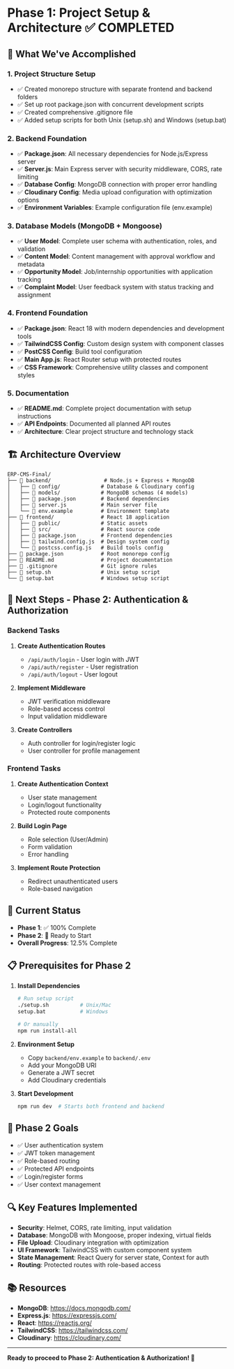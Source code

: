 # Phase 1: Project Setup & Architecture ✅ COMPLETED

## 🎯 What We've Accomplished

### 1. Project Structure Setup
- ✅ Created monorepo structure with separate frontend and backend folders
- ✅ Set up root package.json with concurrent development scripts
- ✅ Created comprehensive .gitignore file
- ✅ Added setup scripts for both Unix (setup.sh) and Windows (setup.bat)

### 2. Backend Foundation
- ✅ **Package.json**: All necessary dependencies for Node.js/Express server
- ✅ **Server.js**: Main Express server with security middleware, CORS, rate limiting
- ✅ **Database Config**: MongoDB connection with proper error handling
- ✅ **Cloudinary Config**: Media upload configuration with optimization options
- ✅ **Environment Variables**: Example configuration file (env.example)

### 3. Database Models (MongoDB + Mongoose)
- ✅ **User Model**: Complete user schema with authentication, roles, and validation
- ✅ **Content Model**: Content management with approval workflow and metadata
- ✅ **Opportunity Model**: Job/internship opportunities with application tracking
- ✅ **Complaint Model**: User feedback system with status tracking and assignment

### 4. Frontend Foundation
- ✅ **Package.json**: React 18 with modern dependencies and development tools
- ✅ **TailwindCSS Config**: Custom design system with component classes
- ✅ **PostCSS Config**: Build tool configuration
- ✅ **Main App.js**: React Router setup with protected routes
- ✅ **CSS Framework**: Comprehensive utility classes and component styles

### 5. Documentation
- ✅ **README.md**: Complete project documentation with setup instructions
- ✅ **API Endpoints**: Documented all planned API routes
- ✅ **Architecture**: Clear project structure and technology stack

## 🏗️ Architecture Overview

```
ERP-CMS-Final/
├── 📁 backend/                 # Node.js + Express + MongoDB
│   ├── 📁 config/             # Database & Cloudinary config
│   ├── 📁 models/             # MongoDB schemas (4 models)
│   ├── 📄 package.json        # Backend dependencies
│   ├── 📄 server.js           # Main server file
│   └── 📄 env.example         # Environment template
├── 📁 frontend/               # React 18 application
│   ├── 📁 public/             # Static assets
│   ├── 📁 src/                # React source code
│   ├── 📄 package.json        # Frontend dependencies
│   ├── 📄 tailwind.config.js  # Design system config
│   └── 📄 postcss.config.js   # Build tools config
├── 📄 package.json            # Root monorepo config
├── 📄 README.md               # Project documentation
├── 📄 .gitignore              # Git ignore rules
├── 📄 setup.sh                # Unix setup script
└── 📄 setup.bat               # Windows setup script
```

## 🚀 Next Steps - Phase 2: Authentication & Authorization

### Backend Tasks
1. **Create Authentication Routes**
   - `/api/auth/login` - User login with JWT
   - `/api/auth/register` - User registration
   - `/api/auth/logout` - User logout

2. **Implement Middleware**
   - JWT verification middleware
   - Role-based access control
   - Input validation middleware

3. **Create Controllers**
   - Auth controller for login/register logic
   - User controller for profile management

### Frontend Tasks
1. **Create Authentication Context**
   - User state management
   - Login/logout functionality
   - Protected route components

2. **Build Login Page**
   - Role selection (User/Admin)
   - Form validation
   - Error handling

3. **Implement Route Protection**
   - Redirect unauthenticated users
   - Role-based navigation

## 🔧 Current Status

- **Phase 1**: ✅ 100% Complete
- **Phase 2**: 🚧 Ready to Start
- **Overall Progress**: 12.5% Complete

## 📋 Prerequisites for Phase 2

1. **Install Dependencies**
   ```bash
   # Run setup script
   ./setup.sh          # Unix/Mac
   setup.bat           # Windows
   
   # Or manually
   npm run install-all
   ```

2. **Environment Setup**
   - Copy `backend/env.example` to `backend/.env`
   - Add your MongoDB URI
   - Generate a JWT secret
   - Add Cloudinary credentials

3. **Start Development**
   ```bash
   npm run dev  # Starts both frontend and backend
   ```

## 🎯 Phase 2 Goals

- ✅ User authentication system
- ✅ JWT token management
- ✅ Role-based routing
- ✅ Protected API endpoints
- ✅ Login/register forms
- ✅ User context management

## 🔍 Key Features Implemented

- **Security**: Helmet, CORS, rate limiting, input validation
- **Database**: MongoDB with Mongoose, proper indexing, virtual fields
- **File Upload**: Cloudinary integration with optimization
- **UI Framework**: TailwindCSS with custom component system
- **State Management**: React Query for server state, Context for auth
- **Routing**: Protected routes with role-based access

## 📚 Resources

- **MongoDB**: https://docs.mongodb.com/
- **Express.js**: https://expressjs.com/
- **React**: https://reactjs.org/
- **TailwindCSS**: https://tailwindcss.com/
- **Cloudinary**: https://cloudinary.com/

---

**Ready to proceed to Phase 2: Authentication & Authorization! 🚀**
